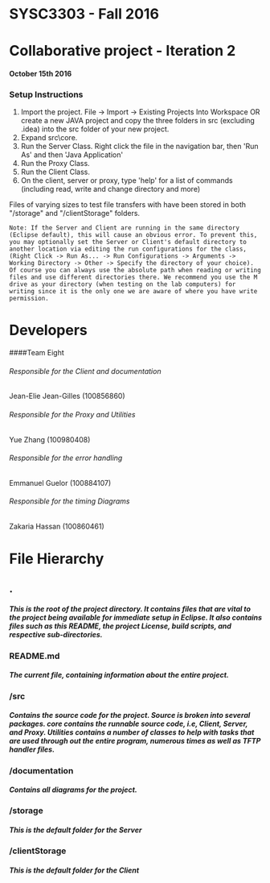 # SYSC3303 - Fall 2016
# Collaborative project - Iteration 2
#### October 15th 2016

### Setup Instructions
1. Import the project. File -> Import -> Existing Projects Into Workspace OR create a new JAVA project and copy the three folders in src (excluding .idea) into the src folder of your new project. 
2. Expand src\core\.
3. Run the Server Class. Right click the file in the navigation bar, then 'Run As' and then 'Java Application' 
4. Run the Proxy Class. 
5. Run the Client Class.
6. On the client, server or proxy, type 'help' for a list of commands (including read, write and change directory and more)

Files of varying sizes to test file transfers with have been stored in both "/storage" and "/clientStorage" folders.
	
	Note: If the Server and Client are running in the same directory (Eclipse default), this will cause an obvious error. To prevent this,
	you may optionally set the Server or Client's default directory to another location via editing the run configurations for the class,
	(Right Click -> Run As... -> Run Configurations -> Arguments -> Working Directory -> Other -> Specify the directory of your choice). Of course you can always use the absolute path when reading or writing files and use different directories there. We recommend you use the M drive as your directory (when testing on the lab computers) for writing since it is the only one we are aware of where you have write permission.
	

# Developers
####Team Eight

###### Responsible for the Client and documentation
Jean-Elie Jean-Gilles	(100856860)

###### Responsible for the Proxy and Utilities
Yue Zhang 				(100980408)

###### Responsible for the error handling
Emmanuel Guelor 		(100884107)

###### Responsible for the timing Diagrams 
Zakaria Hassan			(100860461)



# File Hierarchy
## .
##### This is the root of the project directory. It contains files that are vital to the project being available for immediate setup in Eclipse. It also contains files such as this README, the project License, build scripts, and respective sub-directories.
### README.md
##### The current file, containing information about the entire project.
### /src
##### Contains the source code for the project. Source is broken into several packages. core contains the runnable source code, i.e, Client, Server, and Proxy. Utilities contains a number of classes to help with tasks that are used through out the entire program, numerous times as well as TFTP handler files. 
### /documentation
##### Contains all diagrams for the project.
### /storage
##### This is the default folder for the Server
### /clientStorage
##### This is the default folder for the Client

